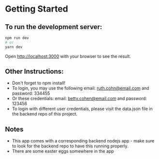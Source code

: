 # Getting Started

## To run the development server:

```bash
npm run dev
# or
yarn dev
```

Open [http://localhost:3000](http://localhost:3000) with your browser to see the result.

## Other Instructions:

- Don't forget to npm install!
- To login, you may use the following email: ruth.cohn@email.com and password: 334455
- Or these credentials: email: betty.cohen@email.com and password: 123456
- To login with different user credentials, please visit the data.json file in the backend repo of this project.

## Notes

- This app comes with a corresponding backend nodejs app - make sure to look for the backend repo to have this running properly.
- There are some easter eggs somewhere in the app
